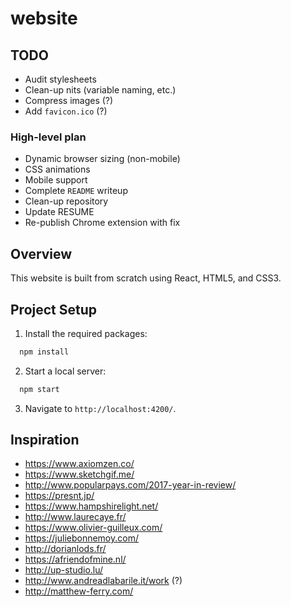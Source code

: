 # website

## TODO
+ Audit stylesheets
+ Clean-up nits (variable naming, etc.)
+ Compress images (?)
+ Add `favicon.ico` (?)

### High-level plan
+ Dynamic browser sizing (non-mobile)
+ CSS animations
+ Mobile support
+ Complete `README` writeup
+ Clean-up repository
+ Update RESUME
+ Re-publish Chrome extension with fix

## Overview
This website is built from scratch using React, HTML5, and CSS3.

## Project Setup 
1. Install the required packages:
```javascript
  npm install
```
2. Start a local server:
```javascript
  npm start 
```
3. Navigate to `http://localhost:4200/`.

## Inspiration
+ https://www.axiomzen.co/
+ https://www.sketchgif.me/
+ http://www.popularpays.com/2017-year-in-review/
+ https://presnt.jp/
+ https://www.hampshirelight.net/
+ http://www.laurecaye.fr/
+ https://www.olivier-guilleux.com/
+ https://juliebonnemoy.com/
+ http://dorianlods.fr/
+ https://afriendofmine.nl/
+ http://up-studio.lu/
+ http://www.andreadlabarile.it/work (?)
+ http://matthew-ferry.com/
